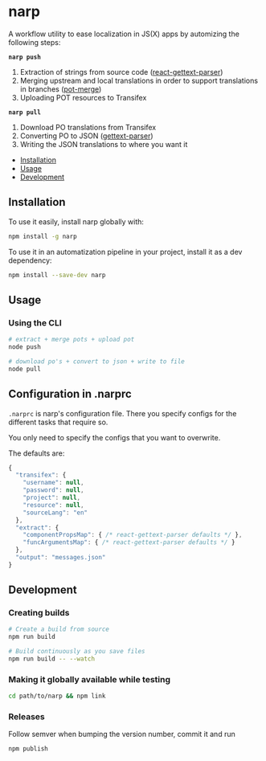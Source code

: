 # narp

A workflow utility to ease localization in JS(X) apps by automizing the following steps:

**`narp push`**

1. Extraction of strings from source code ([react-gettext-parser](https://github.com/alexanderwallin/react-gettext-parser))
2. Merging upstream and local translations in order to support translations in branches ([pot-merge](https://github.com/laget-se/pot-merge))
3. Uploading POT resources to Transifex

**`narp pull`**

1. Download PO translations from Transifex
2. Converting PO to JSON ([gettext-parser](https://github.com/andris9/gettext-parser))
3. Writing the JSON translations to where you want it

* [Installation](#installation)
* [Usage](#usage)
* [Development](#development)

## Installation

To use it easily, install narp globally with:

```sh
npm install -g narp
```

To use it in an automatization pipeline in your project, install it as a dev dependency:

```sh
npm install --save-dev narp
```

## Usage

### Using the CLI

```sh
# extract + merge pots + upload pot
node push
```

```sh
# download po's + convert to json + write to file
node pull
```

## Configuration in .narprc

`.narprc` is narp's configuration file. There you specify configs for the different tasks that require so.

You only need to specify the configs that you want to overwrite.

The defaults are:

```js
{
  "transifex": {
    "username": null,
    "password": null,
    "project": null,
    "resource": null,
    "sourceLang": "en"
  },
  "extract": {
    "componentPropsMap": { /* react-gettext-parser defaults */ },
    "funcArgumentsMap": { /* react-gettext-parser defaults */ }
  },
  "output": "messages.json"
}
```

## Development

### Creating builds

```sh
# Create a build from source
npm run build

# Build continuously as you save files
npm run build -- --watch
```

### Making it globally available while testing

```sh
cd path/to/narp && npm link
```

### Releases

Follow semver when bumping the version number, commit it and run

```sh
npm publish
```
